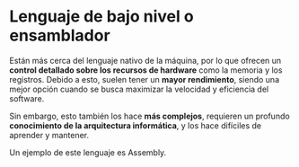 # Lenguaje de bajo nivel o ensamblador

Están más cerca del lenguaje nativo de la máquina, por lo que ofrecen un **control detallado sobre los recursos de hardware** como la memoria y los registros. Debido a esto, suelen tener un **mayor rendimiento**, siendo una mejor opción cuando se busca maximizar la velocidad y eficiencia del software.

Sin embargo, esto también los hace **más complejos**, requieren un profundo **conocimiento de la arquitectura informática**, y los hace difíciles de aprender y mantener.

Un ejemplo de este lenguaje es Assembly.
